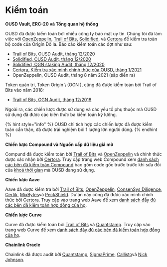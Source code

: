 # Kiểm toán

**OUSD Vault, ERC-20 và Tổng quan hệ thống**

OUSD đã được kiểm toán bởi nhiều công ty bảo mật uy tín. Chúng tôi đã làm việc với  [OpenZeppelin](https://openzeppelin.com/),  [Trail of Bits](https://www.trailofbits.com/), [Solidified](https://solidified.io/), và [Certora](https://www.certora.com/) để kiểm tra toàn bộ code của Origin Đô la. Báo cáo kiểm toán các đợt như sau:

* [Trail of Bits, OUSD Audit, tháng 12/2020](https://github.com/OriginProtocol/security/blob/master/audits/Trail%20of%20Bits%20-%20Origin%20Dollar%20-%20Dec%202020.pdf)
* [Solidified, OUSD Audit, tháng 12/2020](https://github.com/OriginProtocol/security/blob/master/audits/Solidified%20-%20Origin%20Dollar%20-%20Dec%202020.pdf)
* [Solidified, OGN staking Audit, tháng 12/2020](https://github.com/OriginProtocol/security/blob/master/audits/Solidified%20-%20OGN%20Staking%20-%20Dec%202020.pdf)
* [Certora, Kiểm tra xác minh chính thức của OUSD, tháng 1/2021](https://www.certora.com/pubs/OriginFeb2021.pdf)
* OpenZeppelin, OUSD Audit, tháng 8 năm 2021 (sắp diễn ra)

Token quản trị, Token Origin \ (OGN \), cũng đã được kiểm toán bởi Trail of Bits vào năm 2018:

* [Trail of Bits, OGN Audit, tháng 12/2018](https://github.com/OriginProtocol/security/blob/master/audits/Trail%20of%20Bits%20-%20Origin%20Marketplace%20and%20OGN%20Token%20-%20Nov%202018.pdf)

Ngoài ra, các chiến lược được sử dụng và các yếu tố phụ thuộc mà OUSD sử dụng đã được các biên thức ba kiểm toán kỹ lưỡng.

{% hint style="info" %}
OUSD chỉ tích hợp các chiến lược đã được kiểm toán cẩn thận, đã được trải nghiệm bởi 1 lượng lớn người dùng.
{% endhint %}

**Chiến lược Compound và Nguồn cấp dữ liệu giá mở**

Compund đã được kiểm toán bởi [Trail of Bits](https://www.trailofbits.com) và [OpenZeppelin](https://openzeppelin.com/) và chính thức được xác nhận bởi [Certora](https://www.certora.com/). Truy cập trang web Compound xem [danh sách các bên đã kiểm toán Compound](https://compound.finance/docs/security#audits) bao gồm code gốc trước trước khi sửa đổi của [khoá thời gian](../smart-contracts/api/timelock.md) mà OUSD đang sử dụng.

**Chiến lược Aave**

Aave đã được kiểm tra bởi [Trail of Bits](https://www.trailofbits.com), [OpenZeppelin](https://openzeppelin.com/), [ConsenSys Diligence](https://consensys.net/diligence/), [Certik](https://certik.io/), [MixBytes](https://mixbytes.io/)và [PeckShield](https://peckshield.com/). Dự án này cũng đã được xác minh chính thức bởi [Certora](https://www.certora.com/). Truy cập vào trang web Aave để xem [danh sách đầy đủ các bên đã kiểm toán hợp đồng của họ](https://docs.aave.com/developers/security-and-audits).

**Chiến lược Curve**

Curve đã được kiểm toán bởi [Trail of Bits](https://www.trailofbits.com) và [Quantstamp](https://quantstamp.com/). Truy cập vào trang web Curve để xem [danh sách đầy đủ các bên đã kiểm toán hợp đồng của họ](https://www.curve.fi/audits).

**Chainlink Oracle**

Chainlink đã được audit bởi [Quantstamp](https://github.com/smartcontractkit/chainlink/tree/bafa91c), [SigmaPrime](https://github.com/smartcontractkit/chainlink/tree/cee356), [Callisto](https://gist.github.com/yuriy77k/c3a70d212a7f9ecda715252e45073158)và [Nick Johnson](https://github.com/smartcontractkit/chainlink/tree/5327f9). 



